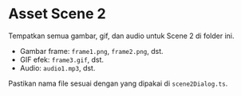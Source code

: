 # Asset Scene 2

Tempatkan semua gambar, gif, dan audio untuk Scene 2 di folder ini.

- Gambar frame: `frame1.png`, `frame2.png`, dst.
- GIF efek: `frame3.gif`, dst.
- Audio: `audio1.mp3`, dst.

Pastikan nama file sesuai dengan yang dipakai di `scene2Dialog.ts`. 